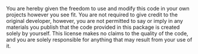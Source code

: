 You are hereby given the freedom to use and modify this code in your own projects however you see fit.
You are not required to give credit to the original developer, however, you are not permitted to say or imply in any materials you publish that the code provided in this package is created solely by yourself.
This license makes no claims to the quality of the code, and you are solely responsible for anything that may result from your use of it.
